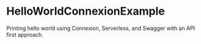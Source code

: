 # HelloWorldConnexionExample
Printing hello world using Connexion, Serverless, and Swagger with an API first approach.

